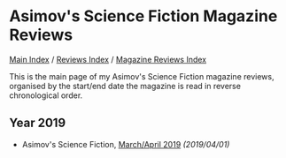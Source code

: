 # Asimov's Science Fiction Magazine Reviews

[Main Index](../../../README.md) / [Reviews Index](../../README.md) / [Magazine Reviews Index](../README.md)

This is the main page of my Asimov's Science Fiction magazine reviews, organised by the start/end date the magazine is read in reverse chronological order.

## Year 2019
- Asimov's Science Fiction, [March/April 2019](20190401-Asimovs201903.md) *(2019/04/01)*
